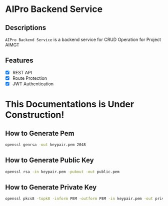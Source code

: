 # AIPro Backend Service

## Descriptions
`AIPro Backend Service` is a backend service for CRUD Operation for Project AIMGT

## Features
- [x] REST API
- [x] Route Protection
- [x] JWT Authentication

# This Documentations is Under Construction!

## How to Generate Pem
```bash
openssl genrsa -out keypair.pem 2048
```

## How to Generate Public Key
```bash
openssl rsa -in keypair.pem -pubout -out public.pem
```

## How to Generate Private Key
```bash
openssl pkcs8 -topk8 -inform PEM -outform PEM -in keypair.pem -out private.pem -nocrypt
```
